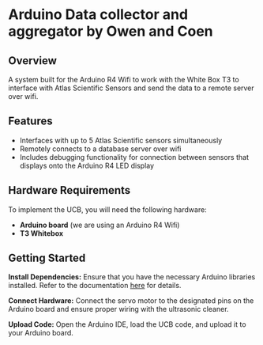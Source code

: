 # Arduino Data collector and aggregator by Owen and Coen

## Overview
A system built for the Arduino R4 Wifi to work with the White Box T3 to interface with Atlas Scientific Sensors and send the data to a remote server over wifi.

## Features
- Interfaces with up to 5 Atlas Scientific sensors simultaneously
- Remotely connects to a database server over wifi
- Includes debugging functionality for connection between sensors that displays onto the Arduino R4 LED display

## Hardware Requirements
To implement the UCB, you will need the following hardware:

- __Arduino board__ (we are using an Arduino R4 Wifi)
- __T3 Whitebox__

## Getting Started

__Install Dependencies:__
Ensure that you have the necessary Arduino libraries installed. Refer to the documentation [here](https://www.arduino.cc/en/Guide) for details.

__Connect Hardware:__
Connect the servo motor to the designated pins on the Arduino board and ensure proper wiring with the ultrasonic cleaner.  

__Upload Code:__
Open the Arduino IDE, load the UCB code, and upload it to your Arduino board.
